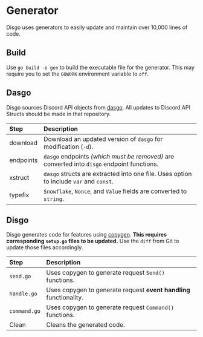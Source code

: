 # Generator

Disgo uses generators to easily update and maintain over 10,000 lines of code. 

## Build

Use `go build -o gen` to build the executable file for the generator. This may require you to set the `GOWORK` environment variable to `off`.

## Dasgo

Disgo sources Discord API objects from [dasgo](https://github.com/switchupcb/dasgo). All updates to Discord API Structs should be made in that repository.

| Step      | Description                                                                                |
| :-------- | :----------------------------------------------------------------------------------------- |
| download  | Download an updated version of `dasgo` for modification (`-d`).                            |
| endpoints | `dasgo` endpoints _(which must be removed)_ are converted into `disgo` endpoint functions. |
| xstruct   | `dasgo` structs are extracted into one file. Uses option to include `var` and `const`.     |
| typefix   | `Snowflake`, `Nonce`, and `Value` fields are converted to `string`.                        |

## Disgo

Disgo generates code for features using [copygen](https://github.com/switchupcb/copygen). **This requires corresponding `setup.go` files to be updated.** Use the `diff` from Git to update those files accordingly.

| Step         | Description                                                        |
| :----------- | :----------------------------------------------------------------- |
| `send.go`    | Uses copygen to generate request `Send()` functions.               |
| `handle.go`  | Uses copygen to generate request **event handling** functionality. |
| `command.go` | Uses copygen to generate request `Command()` functions.            |
| Clean        | Cleans the generated code.                                         |